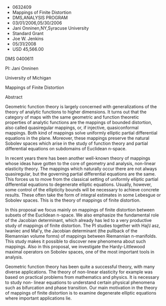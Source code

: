
* 0632409
* Mappings of Finite Distortion
* DMS,ANALYSIS PROGRAM
* 03/01/2006,05/30/2006
* Jani Onninen,NY,Syracuse University
* Standard Grant
* Joe W. Jenkins
* 05/31/2008
* USD 45,566.00

DMS 0400611

PI: Jani Onninen

University of Michigan

Mappings of Finite Distortion

Abstract

Geometric function theory is largely concerned with generalizations of the
theory of analytic functions to higher dimensions. It turns out that the
category of maps with the same geometric and function theoretic properties of
analytic functions are the mappings of bounded distortion, also called
quasiregular mappings, or, if injective, quasiconformal mappings. Both kind of
mappings solve uniformly elliptic partial differential equations in the plane.
Moreover, these mappings preserve the natural Sobolev spaces which arise in the
study of function theory and partial differential equations on subdomains of
Euclidean n-space.

In recent years there has been another well-known theory of mappings whose ideas
have gotten to the core of geometry and analysis, non-linear elasticity theory.
The mappings which naturally occur there are not always quasiregular, but the
governing partial differential equations are the same. This forces us to move
from the classical setting of uniformly elliptic partial differential equations
to degenerate elliptic equations. Usually, however, some control of the
ellipticity bounds will be necessary to achieve concrete results. These often
take the form of integral estimates in some Lebesgue or Sobolev spaces. This is
the theory of mappings of finite distortion.

In this proposal we focus mainly on mappings of finite distortion between
subsets of the Euclidean n-space. We also emphasize the fundamental role of the
Jacobian determinant, which already has led to a very productive study of
mappings of finite distortion. The PI studies together with Haj\l asz, Iwaniec
and Mal\'y, the Jacobian determinant (the pullback of the Riemannian volume
forms) of mappings between Riemannian n-manifolds. This study makes it possible
to discover new phenomena about such mappings. Also in this proposal, we
investigate the Hardy-Littlewood maximal operators on Sobolev spaces, one of the
most important tools in analysis.

Geometric function theory has been quite a successful theory, with many diverse
applications. The theory of non-linear elasticity for example was based on
practical problems from mathematics and physics. It is necessary to study non-
linear equations to understand certain physical phenomena such as bifurcation
and phase transition. Our main motivation in the theory of mappings of finite
distortion is to examine degenerate elliptic equations where important
applications lie.


